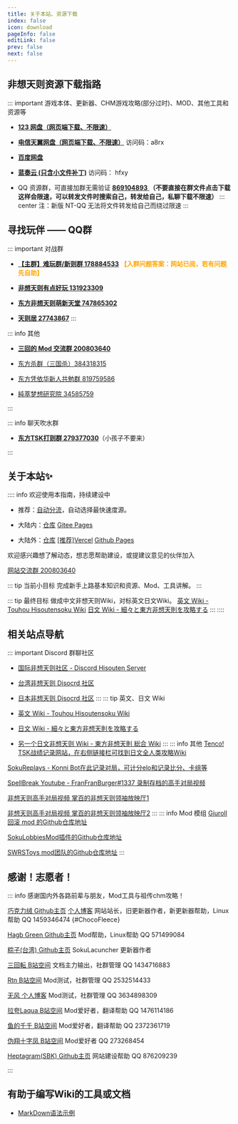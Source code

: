 ```yaml
---
title: 关于本站、资源下载
index: false
icon: download
pageInfo: false
editLink: false
prev: false
next: false
---
```


## **非想天则资源下载指路**


::: important 游戏本体、更新器、CHM游戏攻略(部分过时)、MOD、其他工具和资源等

- [**123 网盘（网页端下载、不限速）**](https://www.123pan.com/s/scmzVv-Z3h6v.html)

- [**电信天翼网盘（网页端下载、不限速）**](https://cloud.189.cn/web/share?code=jEvIZfVn2ARv（访问码：a8rx）) 访问码：a8rx

- [**百度网盘**](https://pan.baidu.com/s/10bnNy8Rc3uJv2L8jngzDyg?pwd=vw41)
<!--[**百度网盘 - 指路文档备份**](https://pan.baidu.com/s/11m9ck6wT4MaCS5w7YeNKeQ?pwd=1111)
-->
- [**蓝奏云 (只含小文件补丁)**](https://wwwa.lanzouj.com/b04q3635i) 访问码： hfxy

- QQ 资源群，可直接加群无需验证 [**869104893** ](http://qm.qq.com/cgi-bin/qm/qr?_wv=1027&k=8Uqq_w62S--sWme0YC0L9w5fMItYIKO7&authKey=I7iCAVl9Q4xnXgPd%2Fx4LovGYDOcd0XEriCa5U5vScRinTtYj5u%2FZI1UaJfu7xP9%2B&noverify=0&group_code=869104893)
**（不要直接在群文件点击下载这样会限速，可以转发文件时搜索自己，转发给自己，私聊下载不限速）**
::: center
注：新版 NT-QQ 无法将文件转发给自己而绕过限速
:::




## **寻找玩伴 —— QQ群** 

::: important 对战群
- [**【主群】难玩群/新则群  178884533**](http://qm.qq.com/cgi-bin/qm/qr?_wv=1027&k=QQxdFJE9zuyOwXYYlN-9WS5IVTKcZeKw&authKey=baVNZOf%2FJMfrNUxSVtiaElyqmAnjJU1klmK1xQoQjZyxiIxUeEnF8MCjrf%2F%2FdyoU&noverify=0&group_code=178884533)  <font color=orange ><strong>【入群问题答案：网站已阅，若有问题先自助】</strong></font>

- [**非想天则有点好玩  131923309**](http://qm.qq.com/cgi-bin/qm/qr?_wv=1027&k=p94zu4HHvD8VT3OZvAjvGDJ0InT4G_aa&authKey=e%2Bf4WpY8Jw%2FvGw%2BZOmApCDkWUJD42IrheaUVoPv2OaY8AVA1fIyGkqZlm4G6Ph2y&noverify=0&group_code=131923309)

- [**东方非想天则萌新天堂  747865302**](http://qm.qq.com/cgi-bin/qm/qr?_wv=1027&k=trZ_6mFa1lnwO4YTOcdeRxv2NZDWmj9A&authKey=nDA2sZBQRh%2BXn6FE85B70vvnnr852%2B32o9Z02TkV7NQOAHqW8xoTeq8HYlHEO%2Be2&noverify=0&group_code=747865302)

- [**天则居  27743867**](http://qm.qq.com/cgi-bin/qm/qr?_wv=1027&k=_gXA8gXjByhJkXLh8WF8whUHCm3FvX_W&authKey=hGbIwg00voenTrEHW76fTw4mS4Z8WO6hhhEJKFd%2FfAzQAuc5UvOMj99zzSsp15n0&noverify=0&group_code=27743867)
:::

::: info 其他
- [**三回的 Mod 交流群  200803640**](http://qm.qq.com/cgi-bin/qm/qr?_wv=1027&k=BlPlWLS0pzH53ek-6s_li9I9iyKOX2rp&authKey=IeuhBJ9I5o%2B2wsG9Ms0M1UaLEYqtSQERdxJ713CxleEak%2FBvvByzAGiJg%2Bw0zp8D&noverify=0&group_code=200803640)

- [东方杀群（三国杀）384318315](http://qm.qq.com/cgi-bin/qm/qr?_wv=1027&k=6H-IxyJU3ePt_7ntSQXVIO6v0so51oAC&authKey=Ycz95Pbu3sJ3luN3i2S%2BPEmjYs89DDN%2F7bMS5sJhO8GHuiZRf31rqAh%2BTEJbR58j&noverify=0&group_code=384318315)

- [东方凭依华新人共勉群 819759586](http://qm.qq.com/cgi-bin/qm/qr?_wv=1027&k=aWaIQvCEqQP6PFeJc_LahuwVTqLcDZq6&authKey=wQB9dSSNY9hzexOsJI0WFdxSwtXYVh7SQOaaWewiawt4%2FX4N08qg2gL97AE1lfsP&noverify=0&group_code=819759586)

- [純萃梦想研究院 34585759](http://qm.qq.com/cgi-bin/qm/qr?_wv=1027&k=YgDgCorN6HSxKt-NLg2gRAC8FPwN4uqn&authKey=aUKsQn61DZL7xWR9NmLoTGIFFaqmiC%2FXiieIOOEw4Of6V14DOkjSPBNNYZ4iBVxP&noverify=0&group_code=34585759)

:::


::: info 聊天吹水群
- [**东方TSK打则群   279377030**](http://qm.qq.com/cgi-bin/qm/qr?_wv=1027&k=ojtjiyDZzh_GPjL1t_4LV5Y83l08Mfoy&authKey=7i5QoT2B9RA1dvGixmEEMOI5ESm1j3erFLq2syhFm%2BVoXCpZ0tDgCni5S%2BMfNfYK&noverify=0&group_code=279377030)（小孩子不要来）

<!-- - [**东方非想天则有限呜呜（聊天吹水群）  204676398**](http://qm.qq.com/cgi-bin/qm/qr?_wv=1027&k=30kBGVLf9HZtsDghWwT_xIAS9XvsgQdx&authKey=UuToKiPHjSVoENRS7Q6iXWuKLK%2BIbhjnVr%2FjgQQbbZOJIxK236dxM7u8%2B%2B2SHvVG&noverify=0&group_code=204676398)
-->
:::


## **关于本站✨**

:::: info 欢迎使用本指南，持续建设中

- 推荐：[自动分流](https://wiki.514.live/)，自动选择最快速度源。

- 大陆内：[仓库](https://gitee.com/soku-cn/soku-cn) [Gitee Pages](https://soku-cn.gitee.io)

- 大陆外：[仓库](https://github.com/soku-cn/soku-cn.github.io) [[推荐]Vercel](https://hisoutensoku-cn-wiki.vercel.app) [Github Pages](https://soku-cn.github.io)


欢迎感兴趣想了解动态，想志愿帮助建设，或提建议意见的伙伴加入

[网站交流群 200803640](http://qm.qq.com/cgi-bin/qm/qr?_wv=1027&k=BlPlWLS0pzH53ek-6s_li9I9iyKOX2rp&authKey=IeuhBJ9I5o%2B2wsG9Ms0M1UaLEYqtSQERdxJ713CxleEak%2FBvvByzAGiJg%2Bw0zp8D&noverify=0&group_code=200803640)

::: tip 当前小目标
完成新手上路基本知识和资源、Mod、工具讲解。
:::

::: tip 最终目标
做成中文非想天则Wiki，对标英文日文Wiki。
[英文 Wiki - Touhou Hisoutensoku Wiki](https://hisouten.koumakan.jp/wiki/Touhou_Hisoutensoku_Wiki) 
[日文 Wiki - 細々と東方非想天則を攻略する](https://w.atwiki.jp/bulletaction/) 
:::
::::


## **相关站点导航**

::: important Discord 群聊社区
- [国际非想天则社区 - Discord Hisouten Server](https://discord.gg/hisouten)

- [台湾非想天则 Disocrd 社区](https://discord.gg/jUN6xnEj3w) 

- [日本非想天则 Disocrd 社区](https://discord.gg/MPbaPbGzmh) 
:::
::: tip 英文、日文 Wiki
- [英文 Wiki - Touhou Hisoutensoku Wiki](https://hisouten.koumakan.jp/wiki/Touhou_Hisoutensoku_Wiki)

- [日文 Wiki - 細々と東方非想天則を攻略する](https://w.atwiki.jp/bulletaction/)

- [另一个日文非想天则 Wiki - 東方非想天則 総合 Wiki](http://th123.glasscore.net/)
:::
::: info 其他
[Tenco! TSK战绩记录网站，在右侧链接栏可找到日文全人类攻略Wiki](https://tenco.info/game/2/pov/2/)

[SokuReplays - Konni Bot在此记录对局，可计分elo和记录比分、卡组等](https://sokureplays.delthas.fr) 

[SpellBreak Youtube - FranFranBurger#1337 录制存档的高手对局视频](https://www.youtube.com/c/SpellBreakSoku/videos)

[非想天则高手对局视频 掌百的非想天则领袖放映厅1](https://space.bilibili.com/691870131/video)

[非想天则高手对局视频 掌百的非想天则领袖放映厅2](https://space.bilibili.com/485915/video)
:::
::: info Mod 模组
[Giuroll 回滚 mod 的Github仓库地址](https://github.com/Giufinn/giuroll)

[SokuLobbiesMod插件的Github仓库地址](https://github.com/Gegel85/SokuLobbies)

[SWRSToys mod团队的Github仓库地址](https://github.com/SokuDev/SokuMods) 
:::


## **感谢！志愿者！** 

::: info 感谢国内外各路前辈与朋友，Mod工具与祖传chm攻略！


[巧克力绒 Github主页](https://github.com/ChocoFleece)  [个人博客](https://514.live/) 网站站长，旧更新器作者，新更新器帮助，Linux帮助 QQ 1459346474 {#ChocoFleece}


[Hagb Green Github主页](https://github.com/Hagb) Mod帮助，Linux帮助 QQ 571499084

[粽子(台湾) Github主页](https://github.com/0Miles) SokuLacuncher 更新器作者

[三回転 B站空间](https://space.bilibili.com/357511007) 文档主力输出，社群管理 QQ 1434716883

[Rtn B站空间](https://space.bilibili.com/21536) Mod测试，社群管理 QQ 2532514433

[无风 个人博客](https://lzusaaa.com/) Mod测试，社群管理 QQ 3634898309

[拉夸Laqua B站空间](https://space.bilibili.com/2263854) Mod爱好者，翻译帮助 QQ 1476114186

[鱼的千千 B站空间](https://space.bilibili.com/179036988) Mod爱好者，翻译帮助 QQ 2372361719

[伪翔十字凤 B站空间](https://space.bilibili.com/12109907) Mod爱好者 QQ 273268454

[Heptagram(SBK) Github主页](https://github.com/UTSUHO) 网站建设帮助 QQ 876209239

:::


## 有助于编写Wiki的工具或文档
- [MarkDown语法示例](https://theme-hope.vuejs.press/zh/cookbook/markdown/demo.html#%E5%88%86%E5%89%B2%E7%BA%BF)

